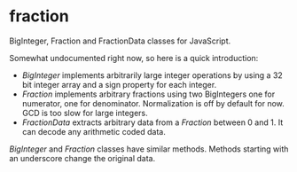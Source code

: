 # fraction
BigInteger, Fraction and FractionData classes for JavaScript.

Somewhat undocumented right now, so here is a quick introduction:

- *BigInteger* implements arbitrarily large integer operations by using a 32 bit integer array and a sign property for each integer.
- *Fraction* implements arbitrary fractions using two BigIntegers one for numerator, one for denominator. Normalization is off by default for now. GCD is too slow for large integers.
- *FractionData* extracts arbitrary data from a *Fraction* between 0 and 1. It can decode any arithmetic coded data.

*BigInteger* and *Fraction* classes have similar methods. Methods starting with an underscore change the original data.
